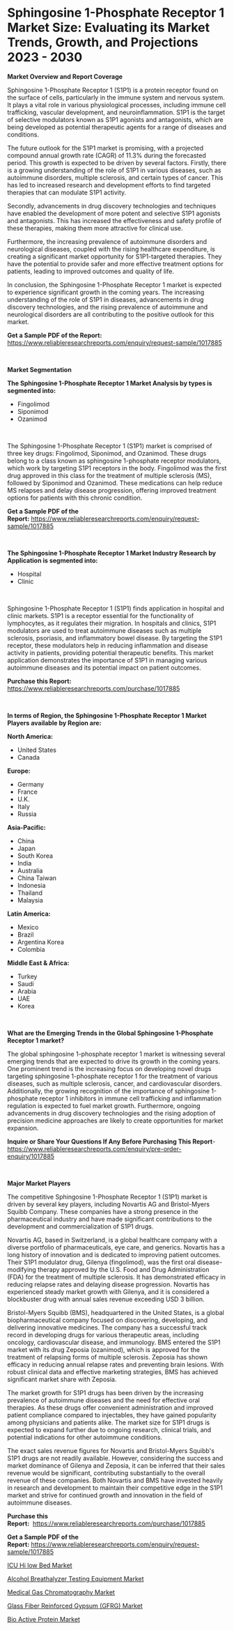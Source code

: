 <p><h1>Sphingosine 1-Phosphate Receptor 1 Market Size: Evaluating its Market Trends, Growth, and Projections 2023 - 2030</h1></p><p><strong>Market Overview and Report Coverage</strong></p>
<p><p>Sphingosine 1-Phosphate Receptor 1 (S1P1) is a protein receptor found on the surface of cells, particularly in the immune system and nervous system. It plays a vital role in various physiological processes, including immune cell trafficking, vascular development, and neuroinflammation. S1P1 is the target of selective modulators known as S1P1 agonists and antagonists, which are being developed as potential therapeutic agents for a range of diseases and conditions.</p><p>The future outlook for the S1P1 market is promising, with a projected compound annual growth rate (CAGR) of 11.3% during the forecasted period. This growth is expected to be driven by several factors. Firstly, there is a growing understanding of the role of S1P1 in various diseases, such as autoimmune disorders, multiple sclerosis, and certain types of cancer. This has led to increased research and development efforts to find targeted therapies that can modulate S1P1 activity.</p><p>Secondly, advancements in drug discovery technologies and techniques have enabled the development of more potent and selective S1P1 agonists and antagonists. This has increased the effectiveness and safety profile of these therapies, making them more attractive for clinical use.</p><p>Furthermore, the increasing prevalence of autoimmune disorders and neurological diseases, coupled with the rising healthcare expenditure, is creating a significant market opportunity for S1P1-targeted therapies. They have the potential to provide safer and more effective treatment options for patients, leading to improved outcomes and quality of life.</p><p>In conclusion, the Sphingosine 1-Phosphate Receptor 1 market is expected to experience significant growth in the coming years. The increasing understanding of the role of S1P1 in diseases, advancements in drug discovery technologies, and the rising prevalence of autoimmune and neurological disorders are all contributing to the positive outlook for this market.</p></p>
<p><strong>Get a Sample PDF of the Report:</strong> <a href="https://www.reliableresearchreports.com/enquiry/request-sample/1017885">https://www.reliableresearchreports.com/enquiry/request-sample/1017885</a></p>
<p>&nbsp;</p>
<p><strong>Market Segmentation</strong></p>
<p><strong>The Sphingosine 1-Phosphate Receptor 1 Market Analysis by types is segmented into:</strong></p>
<p><ul><li>Fingolimod</li><li>Siponimod</li><li>Ozanimod</li></ul></p>
<p>&nbsp;</p>
<p><p>The Sphingosine 1-Phosphate Receptor 1 (S1P1) market is comprised of three key drugs: Fingolimod, Siponimod, and Ozanimod. These drugs belong to a class known as sphingosine 1-phosphate receptor modulators, which work by targeting S1P1 receptors in the body. Fingolimod was the first drug approved in this class for the treatment of multiple sclerosis (MS), followed by Siponimod and Ozanimod. These medications can help reduce MS relapses and delay disease progression, offering improved treatment options for patients with this chronic condition.</p></p>
<p><strong>Get a Sample PDF of the Report:</strong>&nbsp;<a href="https://www.reliableresearchreports.com/enquiry/request-sample/1017885">https://www.reliableresearchreports.com/enquiry/request-sample/1017885</a></p>
<p>&nbsp;</p>
<p><strong>The Sphingosine 1-Phosphate Receptor 1 Market Industry Research by Application is segmented into:</strong></p>
<p><ul><li>Hospital</li><li>Clinic</li></ul></p>
<p>&nbsp;</p>
<p><p>Sphingosine 1-Phosphate Receptor 1 (S1P1) finds application in hospital and clinic markets. S1P1 is a receptor essential for the functionality of lymphocytes, as it regulates their migration. In hospitals and clinics, S1P1 modulators are used to treat autoimmune diseases such as multiple sclerosis, psoriasis, and inflammatory bowel disease. By targeting the S1P1 receptor, these modulators help in reducing inflammation and disease activity in patients, providing potential therapeutic benefits. This market application demonstrates the importance of S1P1 in managing various autoimmune diseases and its potential impact on patient outcomes.</p></p>
<p><strong>Purchase this Report:</strong>&nbsp; <a href="https://www.reliableresearchreports.com/purchase/1017885">https://www.reliableresearchreports.com/purchase/1017885</a></p>
<p>&nbsp;</p>
<p><strong>In terms of Region, the Sphingosine 1-Phosphate Receptor 1 Market Players available by Region are:</strong></p>
<p>
    <p> <strong> North America: </strong>
        <ul>
            <li>United States</li>
            <li>Canada</li>
        </ul>
        </p> 
    <p> <strong> Europe: </strong>
        <ul>
            <li>Germany</li>
            <li>France</li>
            <li>U.K.</li>
            <li>Italy</li>
            <li>Russia</li>
        </ul>
        </p> 
    <p> <strong> Asia-Pacific: </strong>
        <ul>
            <li>China</li>
            <li>Japan</li>
            <li>South Korea</li>
            <li>India</li>
            <li>Australia</li>
            <li>China Taiwan</li>
            <li>Indonesia</li>
            <li>Thailand</li>
            <li>Malaysia</li>
        </ul>
        </p> 
    <p> <strong> Latin America: </strong>
        <ul>
            <li>Mexico</li>
            <li>Brazil</li>
            <li>Argentina Korea</li>
            <li>Colombia</li>
        </ul>
        </p> 
    <p> <strong> Middle East & Africa: </strong>
        <ul>
            <li>Turkey</li>
            <li>Saudi</li>
            <li>Arabia</li>
            <li>UAE</li>
            <li>Korea</li>
        </ul>
    </p>
    </p>
<p>&nbsp;</p>
<p><strong>What are the Emerging Trends in the Global Sphingosine 1-Phosphate Receptor 1 market?</strong></p>
<p><p>The global sphingosine 1-phosphate receptor 1 market is witnessing several emerging trends that are expected to drive its growth in the coming years. One prominent trend is the increasing focus on developing novel drugs targeting sphingosine 1-phosphate receptor 1 for the treatment of various diseases, such as multiple sclerosis, cancer, and cardiovascular disorders. Additionally, the growing recognition of the importance of sphingosine 1-phosphate receptor 1 inhibitors in immune cell trafficking and inflammation regulation is expected to fuel market growth. Furthermore, ongoing advancements in drug discovery technologies and the rising adoption of precision medicine approaches are likely to create opportunities for market expansion.</p></p>
<p><strong>Inquire or Share Your Questions If Any Before Purchasing This Report</strong>- <a href="https://www.reliableresearchreports.com/enquiry/pre-order-enquiry/1017885">https://www.reliableresearchreports.com/enquiry/pre-order-enquiry/1017885</a></p>
<p>&nbsp;</p>
<p><strong>Major Market Players</strong></p>
<p><p>The competitive Sphingosine 1-Phosphate Receptor 1 (S1P1) market is driven by several key players, including Novartis AG and Bristol-Myers Squibb Company. These companies have a strong presence in the pharmaceutical industry and have made significant contributions to the development and commercialization of S1P1 drugs.</p><p>Novartis AG, based in Switzerland, is a global healthcare company with a diverse portfolio of pharmaceuticals, eye care, and generics. Novartis has a long history of innovation and is dedicated to improving patient outcomes. Their S1P1 modulator drug, Gilenya (fingolimod), was the first oral disease-modifying therapy approved by the U.S. Food and Drug Administration (FDA) for the treatment of multiple sclerosis. It has demonstrated efficacy in reducing relapse rates and delaying disease progression. Novartis has experienced steady market growth with Gilenya, and it is considered a blockbuster drug with annual sales revenue exceeding USD 3 billion.</p><p>Bristol-Myers Squibb (BMS), headquartered in the United States, is a global biopharmaceutical company focused on discovering, developing, and delivering innovative medicines. The company has a successful track record in developing drugs for various therapeutic areas, including oncology, cardiovascular disease, and immunology. BMS entered the S1P1 market with its drug Zeposia (ozanimod), which is approved for the treatment of relapsing forms of multiple sclerosis. Zeposia has shown efficacy in reducing annual relapse rates and preventing brain lesions. With robust clinical data and effective marketing strategies, BMS has achieved significant market share with Zeposia.</p><p>The market growth for S1P1 drugs has been driven by the increasing prevalence of autoimmune diseases and the need for effective oral therapies. As these drugs offer convenient administration and improved patient compliance compared to injectables, they have gained popularity among physicians and patients alike. The market size for S1P1 drugs is expected to expand further due to ongoing research, clinical trials, and potential indications for other autoimmune conditions.</p><p>The exact sales revenue figures for Novartis and Bristol-Myers Squibb's S1P1 drugs are not readily available. However, considering the success and market dominance of Gilenya and Zeposia, it can be inferred that their sales revenue would be significant, contributing substantially to the overall revenue of these companies. Both Novartis and BMS have invested heavily in research and development to maintain their competitive edge in the S1P1 market and strive for continued growth and innovation in the field of autoimmune diseases.</p></p>
<p><strong>Purchase this Report:</strong>&nbsp;&nbsp;<a href="https://www.reliableresearchreports.com/purchase/1017885">https://www.reliableresearchreports.com/purchase/1017885</a></p>
<p></p>
<p><strong>Get a Sample PDF of the Report:</strong>&nbsp;<a href="https://www.reliableresearchreports.com/enquiry/request-sample/1017885">https://www.reliableresearchreports.com/enquiry/request-sample/1017885</a></p>
<p><p><a href="https://www.reportprime.com/icu-hi-low-bed-r9718">ICU Hi low Bed Market</a></p><p><a href="https://issuu.com/reportprime-2/docs/alcohol-breathalyzer-testing-equipment-market-size?fr=xKAE9_zU1NQ">Alcohol Breathalyzer Testing Equipment Market</a></p><p><a href="https://www.reportprime.com/medical-gas-chromatography-r9716">Medical Gas Chromatography Market</a></p><p><a href="https://github.com/ChiragRP21/Market-Research-Report-List-1/blob/main/glass-fiber-reinforced-gypsum-gfrg-market.md">Glass Fiber Reinforced Gypsum (GFRG) Market</a></p><p><a href="https://www.linkedin.com/pulse/bio-active-protein-market-challenges-opportunities-growth-dx3ie/">Bio Active Protein Market</a></p></p>